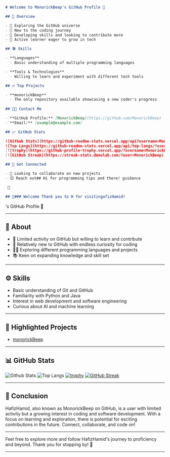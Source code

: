 ```markdown
# Welcome to MonorickBeep's GitHub Profile 👋

## 🌟 Overview

- 🚀 Exploring the GitHub universe
- 🌱 New to the coding journey
- 🤔 Developing skills and looking to contribute more
- 🔭 Active learner eager to grow in tech

## 🛠️ Skills

- **Languages**  
  - Basic understanding of multiple programming languages

- **Tools & Technologies**  
  - Willing to learn and experiment with different tech tools

## 🔥 Top Projects

- **monorickBeep**  
  - The only repository available showcasing a new coder's progress
  
## 🤝🏼 Contact Me

- **GitHub Profile:** [MonorickBeep](https://github.com/MonorickBeep)
- **Email:** [example@example.com]

## 📈 GitHub Stats

![Github Stats](https://github-readme-stats.vercel.app/api?username=MonorickBeep)
![Top Langs](https://github-readme-stats.vercel.app/api/top-langs/?username=MonorickBeep)
[![trophy](https://github-profile-trophy.vercel.app/?username=MonorickBeep)](https://github.com/MonorickBeep)
[![GitHub Streak](https://streak-stats.demolab.com/?user=MonorickBeep)](https://git.io/streak-stats)

## 🚀 Get Connected

- 🔁 Looking to collaborate on new projects
- 😉 Reach out## Hi for programming tips and there! guidance

 👋

## 🌟### Welcome Thank you to H for visitingafizHamid!
```
's GitHub Profile 🚀

---

## 🧐 About

- 🌟 Limited activity on GitHub but willing to learn and contribute
- 🔭 Relatively new to GitHub with endless curiosity for coding
- 👨‍💻 Exploring different programming languages and projects
- 📚 Keen on expanding knowledge and skill set

---

## ⚙️ Skills

- Basic understanding of Git and GitHub
- Familiarity with Python and Java
- Interest in web development and software engineering
- Curious about AI and machine learning

---

## 🌟 Highlighted Projects

- [monorickBeep](https://github.com/MonorickBeep/monorickBeep)

---

## 📊 GitHub Stats

![Github Stats](https://github-readme-stats.vercel.app/api?username=MonorickBeep)
![Top Langs](https://github-readme-stats.vercel.app/api/top-langs/?username=MonorickBeep)
[![trophy](https://github-profile-trophy.vercel.app/?username=MonorickBeep)](https://github.com/MonorickBeep)
[![GitHub Streak](https://streak-stats.demolab.com/?user=MonorickBeep)](https://git.io/streak-stats)

---

## 🚀 Conclusion

HafizHamid, also known as MonorickBeep on GitHub, is a user with limited activity but a growing interest in coding and software development. With a focus on learning and exploration, there is potential for exciting contributions in the future. Connect, collaborate, and code on!

---

Feel free to explore more and follow HafizHamid's journey to proficiency and beyond. Thank you for stopping by! 🌟

---
